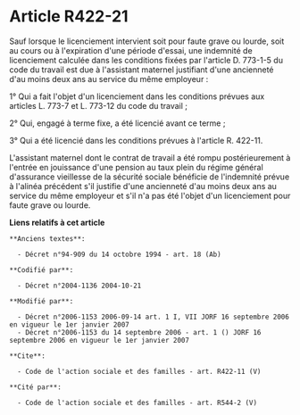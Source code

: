 # Article R422-21

Sauf lorsque le licenciement intervient soit pour faute grave ou lourde, soit au cours ou à l'expiration d'une période
d'essai, une indemnité de licenciement calculée dans les conditions fixées par l'article D. 773-1-5 du code du travail est
due à l'assistant maternel justifiant d'une ancienneté d'au moins deux ans au service du même employeur : 

1° Qui a fait l'objet d'un licenciement dans les conditions prévues aux articles L. 773-7 et L. 773-12 du code du travail ; 

2° Qui, engagé à terme fixe, a été licencié avant ce terme ; 

3° Qui a été licencié dans les conditions prévues à l'article R. 422-11. 

L'assistant maternel dont le contrat de travail a été rompu postérieurement à l'entrée en jouissance d'une pension au taux
plein du régime général d'assurance vieillesse de la sécurité sociale bénéficie de l'indemnité prévue à l'alinéa précédent
s'il justifie d'une ancienneté d'au moins deux ans au service du même employeur et s'il n'a pas été l'objet d'un licenciement
pour faute grave ou lourde.

**Liens relatifs à cet article**

	**Anciens textes**:

	  - Décret n°94-909 du 14 octobre 1994 - art. 18 (Ab)

	**Codifié par**:

	  - Décret n°2004-1136 2004-10-21

	**Modifié par**:

	  - Décret n°2006-1153 2006-09-14 art. 1 I, VII JORF 16 septembre 2006 en vigueur le 1er janvier 2007
	  - Décret n°2006-1153 du 14 septembre 2006 - art. 1 () JORF 16 septembre 2006 en vigueur le 1er janvier 2007

	**Cite**:

	  - Code de l'action sociale et des familles - art. R422-11 (V)

	**Cité par**:

	  - Code de l'action sociale et des familles - art. R544-2 (V)

